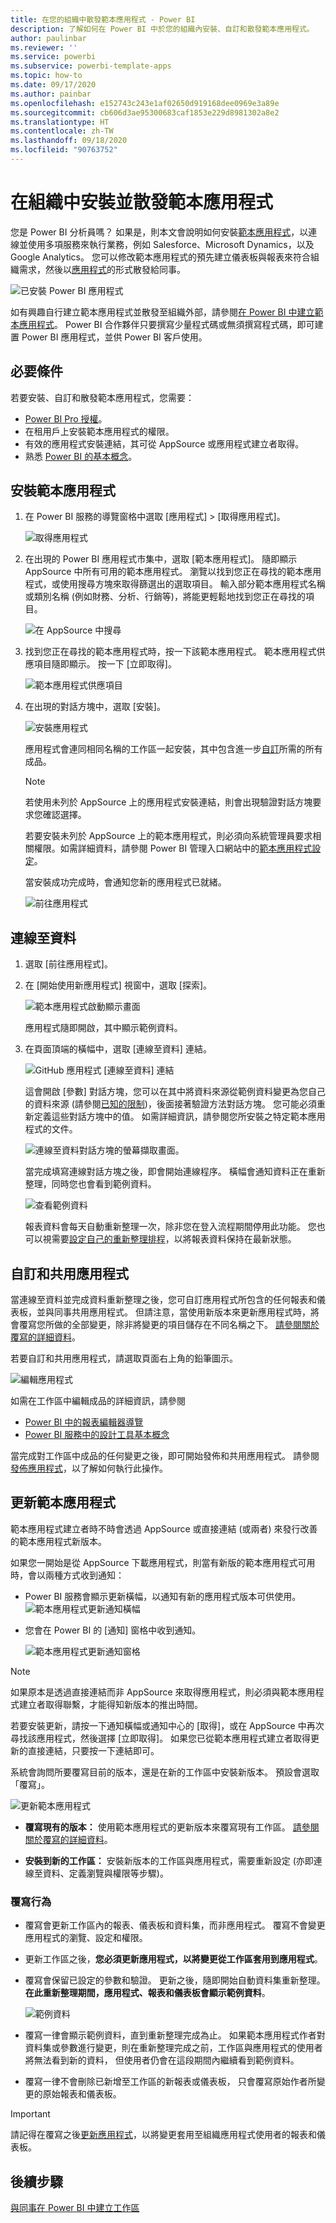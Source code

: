 ```yaml
---
title: 在您的組織中散發範本應用程式 - Power BI
description: 了解如何在 Power BI 中於您的組織內安裝、自訂和散發範本應用程式。
author: paulinbar
ms.reviewer: ''
ms.service: powerbi
ms.subservice: powerbi-template-apps
ms.topic: how-to
ms.date: 09/17/2020
ms.author: painbar
ms.openlocfilehash: e152743c243e1af02650d919168dee0969e3a89e
ms.sourcegitcommit: cb606d3ae95300683caf1853e229d8981302a8e2
ms.translationtype: HT
ms.contentlocale: zh-TW
ms.lasthandoff: 09/18/2020
ms.locfileid: "90763752"
---
```

# <a name="install-and-distribute-template-apps-in-your-organization"></a>在組織中安裝並散發範本應用程式

您是 Power BI 分析員嗎？ 如果是，則本文會說明如何安裝[範本應用程式](service-template-apps-overview.md)，以連線並使用多項服務來執行業務，例如 Salesforce、Microsoft Dynamics，以及 Google Analytics。 您可以修改範本應用程式的預先建立儀表板與報表來符合組織需求，然後以[應用程式](../consumer/end-user-apps.md)的形式散發給同事。 

![已安裝 Power BI 應用程式](media/service-template-apps-install-distribute/power-bi-get-apps.png)

如有興趣自行建立範本應用程式並散發至組織外部，請參閱[在 Power BI 中建立範本應用程式](service-template-apps-create.md)。 Power BI 合作夥伴只要撰寫少量程式碼或無須撰寫程式碼，即可建置 Power BI 應用程式，並供 Power BI 客戶使用。 

## <a name="prerequisites"></a>必要條件  

若要安裝、自訂和散發範本應用程式，您需要： 

* [Power BI Pro 授權](../fundamentals/service-self-service-signup-for-power-bi.md)。
* 在租用戶上安裝範本應用程式的權限。
* 有效的應用程式安裝連結，其可從 AppSource 或應用程式建立者取得。
* 熟悉 [Power BI 的基本概念](../fundamentals/service-basic-concepts.md)。

## <a name="install-a-template-app"></a>安裝範本應用程式

1. 在 Power BI 服務的導覽窗格中選取 [應用程式] > [取得應用程式]。

    ![取得應用程式](media/service-template-apps-install-distribute/power-bi-get-apps-arrow.png)

1. 在出現的 Power BI 應用程式市集中，選取 [範本應用程式]。 隨即顯示 AppSource 中所有可用的範本應用程式。 瀏覽以找到您正在尋找的範本應用程式，或使用搜尋方塊來取得篩選出的選取項目。 輸入部分範本應用程式名稱或類別名稱 (例如財務、分析、行銷等)，將能更輕鬆地找到您正在尋找的項目。

    ![在 AppSource 中搜尋](media/service-template-apps-install-distribute/power-bi-appsource.png)

1. 找到您正在尋找的範本應用程式時，按一下該範本應用程式。 範本應用程式供應項目隨即顯示。 按一下 [立即取得]。

   ![範本應用程式供應項目](media/service-template-apps-install-distribute/power-bi-template-app-offer.png)

1. 在出現的對話方塊中，選取 [安裝]。

    ![安裝應用程式](media/service-template-apps-install-distribute/power-install-dialog.png)
    
    應用程式會連同相同名稱的工作區一起安裝，其中包含進一步[自訂](#customize-and-share-the-app)所需的所有成品。

    > [!NOTE]
    > 若使用未列於 AppSource 上的應用程式安裝連結，則會出現驗證對話方塊要求您確認選擇。
    >
    >若要安裝未列於 AppSource 上的範本應用程式，則必須向系統管理員要求相關權限。如需詳細資料，請參閱 Power BI 管理入口網站中的[範本應用程式設定](../admin/service-admin-portal.md#template-apps-settings)。

    當安裝成功完成時，會通知您新的應用程式已就緒。

    ![前往應用程式](media/service-template-apps-install-distribute/power-bi-go-to-app.png)

## <a name="connect-to-data"></a>連線至資料

1. 選取 [前往應用程式]。

1. 在 [開始使用新應用程式] 視窗中，選取 [探索]。

   ![範本應用程式啟動顯示畫面](media/service-template-apps-install-distribute/power-bi-template-app-get-started.png)

   應用程式隨即開啟，其中顯示範例資料。

1. 在頁面頂端的橫幅中，選取 [連線至資料] 連結。

   ![GitHub 應用程式 [連線至資料] 連結](media/service-template-apps-install-distribute/power-bi-template-app-connect-data.png)

    這會開啟 [參數] 對話方塊，您可以在其中將資料來源從範例資料變更為您自己的資料來源 (請參閱[已知的限制](service-template-apps-overview.md#known-limitations))，後面接著驗證方法對話方塊。 您可能必須重新定義這些對話方塊中的值。 如需詳細資訊，請參閱您所安裝之特定範本應用程式的文件。

   ![連線至資料對話方塊的螢幕擷取畫面。](media/service-template-apps-install-distribute/power-bi-template-app-connect-to-data-dialogs.png)

    當完成填寫連線對話方塊之後，即會開始連線程序。 橫幅會通知資料正在重新整理，同時您也會看到範例資料。

    ![查看範例資料](media/service-template-apps-install-distribute/power-bi-template-app-viewing-sample-data.png)

   報表資料會每天自動重新整理一次，除非您在登入流程期間停用此功能。 您也可以視需要[設定自己的重新整理排程](./refresh-scheduled-refresh.md)，以將報表資料保持在最新狀態。

## <a name="customize-and-share-the-app"></a>自訂和共用應用程式

當連線至資料並完成資料重新整理之後，您可自訂應用程式所包含的任何報表和儀表板，並與同事共用應用程式。 但請注意，當使用新版本來更新應用程式時，將會覆寫您所做的全部變更，除非將變更的項目儲存在不同名稱之下。 [請參閱關於覆寫的詳細資料](#overwrite-behavior)。

若要自訂和共用應用程式，請選取頁面右上角的鉛筆圖示。

![編輯應用程式](media/service-template-apps-install-distribute/power-bi-template-app-edit-app.png)


如需在工作區中編輯成品的詳細資訊，請參閱
* [Power BI 中的報表編輯器導覽](../create-reports/service-the-report-editor-take-a-tour.md)
* [Power BI 服務中的設計工具基本概念](../fundamentals/service-basic-concepts.md)

當完成對工作區中成品的任何變更之後，即可開始發佈和共用應用程式。 請參閱[發佈應用程式](../collaborate-share/service-create-distribute-apps.md#publish-your-app)，以了解如何執行此操作。

## <a name="update-a-template-app"></a>更新範本應用程式

範本應用程式建立者時不時會透過 AppSource 或直接連結 (或兩者) 來發行改善的範本應用程式新版本。

如果您一開始是從 AppSource 下載應用程式，則當有新版的範本應用程式可用時，會以兩種方式收到通知：
* Power BI 服務會顯示更新橫幅，以通知有新的應用程式版本可供使用。
  ![範本應用程式更新通知橫幅](media/service-template-apps-install-distribute/power-bi-new-app-version-notification-banner.png)
* 您會在 Power BI 的 [通知] 窗格中收到通知。


  ![範本應用程式更新通知窗格](media/service-template-apps-install-distribute/power-bi-new-app-version-notification-pane.png)

>[!NOTE]
>如果原本是透過直接連結而非 AppSource 來取得應用程式，則必須與範本應用程式建立者取得聯繫，才能得知新版本的推出時間。

  若要安裝更新，請按一下通知橫幅或通知中心的 [取得]，或在 AppSource 中再次尋找該應用程式，然後選擇 [立即取得]。 如果您已從範本應用程式建立者取得更新的直接連結，只要按一下連結即可。
  
  系統會詢問所要覆寫目前的版本，還是在新的工作區中安裝新版本。 預設會選取「覆寫」。

  ![更新範本應用程式](media/service-template-apps-install-distribute/power-bi-update-app-overwrite.png)

- **覆寫現有的版本：** 使用範本應用程式的更新版本來覆寫現有工作區。 [請參閱關於覆寫的詳細資料](#overwrite-behavior)。

- **安裝到新的工作區：** 安裝新版本的工作區與應用程式，需要重新設定 (亦即連線至資料、定義瀏覽與權限等步驟)。

### <a name="overwrite-behavior"></a>覆寫行為

* 覆寫會更新工作區內的報表、儀表板和資料集，而非應用程式。 覆寫不會變更應用程式的瀏覽、設定和權限。
* 更新工作區之後，**您必須更新應用程式，以將變更從工作區套用到應用程式**。
* 覆寫會保留已設定的參數和驗證。 更新之後，隨即開始自動資料集重新整理。 **在此重新整理期間，應用程式、報表和儀表板會顯示範例資料**。

  ![範例資料](media/service-template-apps-install-distribute/power-bi-sample-data.png)

* 覆寫一律會顯示範例資料，直到重新整理完成為止。 如果範本應用程式作者對資料集或參數進行變更，則在重新整理完成之前，工作區與應用程式的使用者將無法看到新的資料， 但使用者仍會在這段期間內繼續看到範例資料。
* 覆寫一律不會刪除已新增至工作區的新報表或儀表板， 只會覆寫原始作者所變更的原始報表和儀表板。

>[!IMPORTANT]
>請記得在覆寫之後[更新應用程式](#customize-and-share-the-app)，以將變更套用至組織應用程式使用者的報表和儀表板。

## <a name="next-steps"></a>後續步驟

[與同事在 Power BI 中建立工作區](../collaborate-share/service-create-the-new-workspaces.md)
